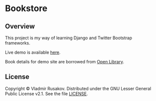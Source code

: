 # Bookstore

## Overview
This project is my way of learning Django and Twitter Bootstrap frameworks.

Live demo is available [here](https://bookstoredemo.pythonanywhere.com).

Book details for demo site are borrowed from [Open Library](https://openlibrary.org/).

## License
Copyright © Vladmir Rusakov. Distributed under the GNU Lesser General Public License v2.1. See the file [LICENSE](/LICENSE).

